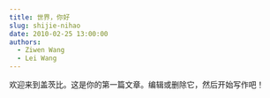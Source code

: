 ```yaml
---
title: 世界，你好
slug: shijie-nihao
date: 2010-02-25 13:00:00
authors:
  - Ziwen Wang
  - Lei Wang
---
```


欢迎来到盖茨比。这是你的第一篇文章。编辑或删除它，然后开始写作吧！
